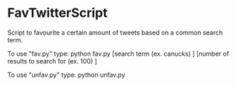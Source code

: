 FavTwitterScript
================

Script to favourite a certain amount of tweets based on a common search term.

To use "fav.py" type: python fav.py [search term (ex. canucks) ] [number of results to search for (ex. 100) ]

To use "unfav.py" type: python unfav.py
